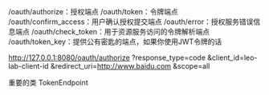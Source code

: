 /oauth/authorize：授权端点
/oauth/token：令牌端点
/oauth/confirm_access：用户确认授权提交端点
/oauth/error：授权服务错误信息端点
/oauth/check_token：用于资源服务访问的令牌解析端点
/oauth/token_key：提供公有密匙的端点，如果你使用JWT令牌的话

http://127.0.0.1:8080/oauth/authorize
 ?response_type=code
 &client_id=leo-lab-client-id
 &redirect_uri=http://www.baidu.com
 &scope=all
 
 
 重要的类
 TokenEndpoint